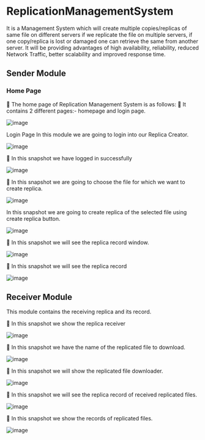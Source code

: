 # ReplicationManagementSystem

It is a Management System which will create multiple copies/replicas of same file on different servers if we replicate the file on multiple servers,  if one copy/replica is lost or damaged one can retrieve the same from 
another server. It will be providing  advantages of high availability, reliability, reduced Network Traffic, better scalability and improved  response time.

## Sender Module

### Home Page

	The home page of Replication Management System is as follows:
	It contains 2 different pages:- homepage and login page.

![image](https://user-images.githubusercontent.com/69362478/122636291-1bb83c80-d106-11eb-8fef-bc96c50930b4.png)
 
Login Page
In this module we are going to login into our Replica Creator.

![image](https://user-images.githubusercontent.com/69362478/122636320-4aceae00-d106-11eb-8cf3-17ce31c36b06.png)

	In this snapshot we have logged in successfully

![image](https://user-images.githubusercontent.com/69362478/122636344-72257b00-d106-11eb-9382-adb794b47321.png)

	In this snapshot we are going to choose the file for which we want to create replica.

![image](https://user-images.githubusercontent.com/69362478/122636351-7baee300-d106-11eb-9c14-e26fb129056b.png)

In this  snapshot we are going to create replica of the selected file using create replica button.

![image](https://user-images.githubusercontent.com/69362478/122636368-8f5a4980-d106-11eb-9f48-431b477fd740.png)

	In this snapshot we will see the  replica record window.

![image](https://user-images.githubusercontent.com/69362478/122636380-9d0fcf00-d106-11eb-8d8d-9683869fc2a1.png)


	In this snapshot we will see the replica record

![image](https://user-images.githubusercontent.com/69362478/122636387-a9942780-d106-11eb-92b5-a4dc1a182fec.png)


## Receiver Module
 
This module contains the receiving replica and its record.

	In this snapshot we show the replica receiver 

![image](https://user-images.githubusercontent.com/69362478/122636412-c4669c00-d106-11eb-9aa5-72395d6e08ec.png)

	In this snapshot we have the name of the replicated file to download. 

![image](https://user-images.githubusercontent.com/69362478/122636426-d0eaf480-d106-11eb-869f-579025ed7566.png)

	In this snapshot we will show the replicated file downloader. 

![image](https://user-images.githubusercontent.com/69362478/122636435-e2cc9780-d106-11eb-869b-2c6882a2ced7.png)

	In this snapshot we will see the replica record of received replicated files.

![image](https://user-images.githubusercontent.com/69362478/122636446-f1b34a00-d106-11eb-86de-aa541daca89f.png)

	In this snapshot we show the records of replicated files.

![image](https://user-images.githubusercontent.com/69362478/122636453-fed03900-d106-11eb-9b45-63263767574c.png)



